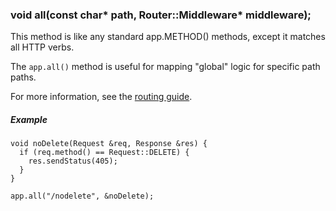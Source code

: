 <h3 id='app.all'>void all(const char* path, Router::Middleware* middleware);</h3>

This method is like any standard app.METHOD() methods, except it matches all HTTP verbs.

The `app.all()` method is useful for mapping "global" logic for specific path paths.

For more information, see the [routing guide](/guide/routing.html).

##### Example
```arduino
void noDelete(Request &req, Response &res) {
  if (req.method() == Request::DELETE) {
    res.sendStatus(405);
  }
}

app.all("/nodelete", &noDelete);
```
